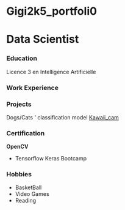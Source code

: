 # Gigi2k5_portfoli0 
# Data Scientist 

### Education 
Licence 3 en Intelligence Artificielle

### Work Experience 



### Projects 
Dogs/Cats ' classification model
[Kawaii_cam](https://huggingface.co/spaces/ChaKaGi/Kawaii_cam) 

### Certification 
**OpenCV**
  - Tensorflow Keras Bootcamp
    
    


### Hobbies
  - BasketBall
  - Video Games
  - Reading
